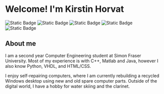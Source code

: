 # Welcome! I'm Kirstin Horvat 
<img alt="Static Badge" src="https://img.shields.io/badge/C%2B%2B-label?style=flat-square&logo=cplusplus&logoColor=white&labelColor=grey&color=pink"> <img alt="Static Badge" src="https://img.shields.io/badge/Java-%2523ED8B00?style=flat-square&logo=openjdk&logoColor=white&labelColor=grey&color=pink">  <img alt="Static Badge" src="https://img.shields.io/badge/Python-label?style=flat-square&logo=python&logoColor=white&labelColor=grey&color=pink"> <img alt="Static Badge" src="https://img.shields.io/badge/HTML-label?style=flat-square&logo=html5&logoColor=white&labelColor=grey&color=pink"> <img alt="Static Badge" src="https://img.shields.io/badge/LaTeX-label?style=flat-square&logo=latex&logoColor=white&labelColor=grey&color=pink">

## About me
I am a second year Computer Engineering student at Simon Fraser University. Most of my experience is with C++, Matlab and Java, however I also know Python, VHDL, and HTML/CSS.

I enjoy self-repairing computers, where I am currently rebuilding a recycled Windows desktop using new and old spare computer parts. Outside of the digital world, I have a hobby for water skiing and the clarinet.


<!---
kbph05/kbph05 is a ✨ special ✨ repository because its `README.md` (this file) appears on your GitHub profile.
You can click the Preview link to take a look at your changes.
--->
